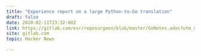 ```yaml
---
title: "Experience report on a large Python-to-Go translation"
draft: false
date: 2020-02-11T23:32:00Z
link: https://gitlab.com/esr/reposurgeon/blob/master/GoNotes.adoc?utm_medium=RSS&utm_source=hune
site: gitlab.com
topic: Hacker News  

---
```

